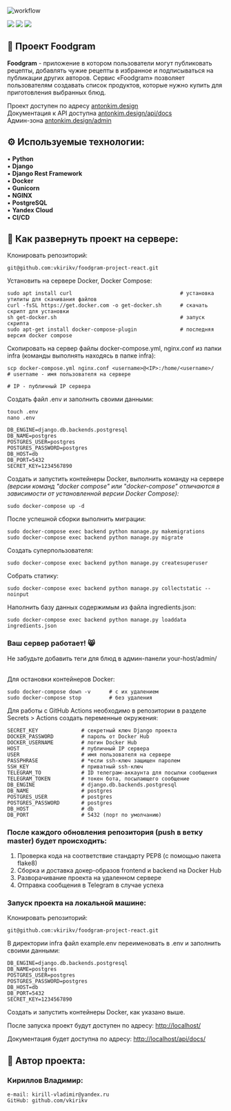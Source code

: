 ![workflow](https://github.com/Anton-Kim/foodgram-project-react/actions/workflows/main.yml/badge.svg)

![](https://img.shields.io/badge/Python-3.7.0-blue?style=flat&logo=python&logoColor=white)
![](https://img.shields.io/badge/Django-3.2.15-orange?style=flat&logo=django&logoColor=white)
![](https://img.shields.io/badge/PostgreSQL-13.0-blue?style=flat&logo=postgresql&logoColor=white)

## 🍳 Проект Foodgram

**Foodgram** - приложение в котором пользователи могут публиковать рецепты, добавлять чужие рецепты в избранное и подписываться на публикации других авторов. Сервис «Foodgram» позволяет пользователям создавать список продуктов, которые нужно купить для приготовления выбранных блюд.

Проект доступен по адресу [antonkim.design](http://178.154.222.19)<br>
Документация к API доступна [antonkim.design/api/docs](http://178.154.222.19/api/docs/)<br>
Админ-зона [antonkim.design/admin](http://178.154.222.19/admin/)<br>

## ⚙ Используемые технологии:

▪ **Python**<br>
▪ **Django**<br>
▪ **Django Rest Framework**<br>
▪ **Docker**<br>
▪ **Gunicorn**<br>
▪ **NGINX**<br>
▪ **PostgreSQL**<br>
▪ **Yandex Cloud**<br>
▪ **CI/CD**<br>

## 📃 Как развернуть проект на сервере:

Клонировать репозиторий:
```
git@github.com:vkirikv/foodgram-project-react.git
```

Установить на сервере Docker, Docker Compose:

```
sudo apt install curl                                   # установка утилиты для скачивания файлов
curl -fsSL https://get.docker.com -o get-docker.sh      # скачать скрипт для установки
sh get-docker.sh                                        # запуск скрипта
sudo apt-get install docker-compose-plugin              # последняя версия docker compose
```

Скопировать на сервер файлы docker-compose.yml, nginx.conf из папки infra (команды выполнять находясь в папке infra):

```
scp docker-compose.yml nginx.conf <username>@<IP>:/home/<username>/   # username - имя пользователя на сервере
                                                                      # IP - публичный IP сервера
```

Создать файл .env и заполнить своими данными:
```
touch .env
nano .env
```
```
DB_ENGINE=django.db.backends.postgresql
DB_NAME=postgres
POSTGRES_USER=postgres
POSTGRES_PASSWORD=postgres
DB_HOST=db
DB_PORT=5432
SECRET_KEY=1234567890
```

Создать и запустить контейнеры Docker, выполнить команду на сервере
*(версии команд "docker compose" или "docker-compose" отличаются в зависимости от установленной версии Docker Compose):*
```
sudo docker-compose up -d
```

После успешной сборки выполнить миграции:
```
sudo docker-compose exec backend python manage.py makemigrations
sudo docker-compose exec backend python manage.py migrate
```

Создать суперпользователя:
```
sudo docker-compose exec backend python manage.py createsuperuser
```

Собрать статику:
```
sudo docker-compose exec backend python manage.py collectstatic --noinput
```

Наполнить базу данных содержимым из файла ingredients.json:
```
sudo docker-compose exec backend python manage.py loaddata ingredients.json
```

### Ваш сервер работает! 😸
Не забудьте добавить теги для блюд в админ-панели your-host/admin/
<br><br>


Для остановки контейнеров Docker:
```
sudo docker-compose down -v      # с их удалением
sudo docker-compose stop         # без удаления
```

Для работы с GitHub Actions необходимо в репозитории в разделе Secrets > Actions создать переменные окружения:
```
SECRET_KEY              # секретный ключ Django проекта
DOCKER_PASSWORD         # пароль от Docker Hub
DOCKER_USERNAME         # логин Docker Hub
HOST                    # публичный IP сервера
USER                    # имя пользователя на сервере
PASSPHRASE              # *если ssh-ключ защищен паролем
SSH_KEY                 # приватный ssh-ключ
TELEGRAM_TO             # ID телеграм-аккаунта для посылки сообщения
TELEGRAM_TOKEN          # токен бота, посылающего сообщение
DB_ENGINE               # django.db.backends.postgresql
DB_NAME                 # postgres
POSTGRES_USER           # postgres
POSTGRES_PASSWORD       # postgres
DB_HOST                 # db
DB_PORT                 # 5432 (порт по умолчанию)
```

### После каждого обновления репозитория (push в ветку master) будет происходить:

1. Проверка кода на соответствие стандарту PEP8 (с помощью пакета flake8)
2. Сборка и доставка докер-образов frontend и backend на Docker Hub
3. Разворачивание проекта на удаленном сервере
4. Отправка сообщения в Telegram в случае успеха

### Запуск проекта на локальной машине:

Клонировать репозиторий:
```
git@github.com:vkirikv/foodgram-project-react.git
```

В директории infra файл example.env переименовать в .env и заполнить своими данными:
```
DB_ENGINE=django.db.backends.postgresql
DB_NAME=postgres
POSTGRES_USER=postgres
POSTGRES_PASSWORD=postgres
DB_HOST=db
DB_PORT=5432
SECRET_KEY=1234567890
```

Создать и запустить контейнеры Docker, как указано выше.

После запуска проект будут доступен по адресу: [http://localhost/](http://localhost/)

Документация будет доступна по адресу: [http://localhost/api/docs/](http://localhost/api/docs/)


## 👾 Автор проекта:

### Кириллов Владимир:
```
e-mail: kirill-vladimir@yandex.ru
GitHub: github.com/vkirikv
```